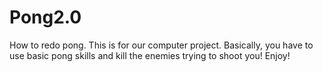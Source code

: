 # Pong2.0
How to redo pong.
This is for our computer project.
Basically, you have to use basic pong skills and kill the enemies trying to shoot you!
Enjoy!
